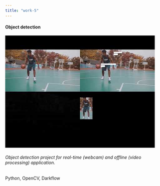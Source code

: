 ```yaml
---
title: "work-5"
---
```

<div class="col-md-3">

<div class="m-3">

#### Object detection

![kboard-img](imgs/works/5.jpeg)

###### Object detection project for real-time (webcam) and offline (video processing) application.

Python, OpenCV, Darkflow

</div>

</div>